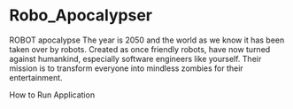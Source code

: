 # Robo_Apocalypser

ROBOT apocalypse
The year is 2050 and the world as we know it has been taken over by robots.
Created as once friendly robots, have now turned against humankind, especially software engineers like yourself.
Their mission is to transform everyone into mindless zombies for their entertainment.

How to Run Application
